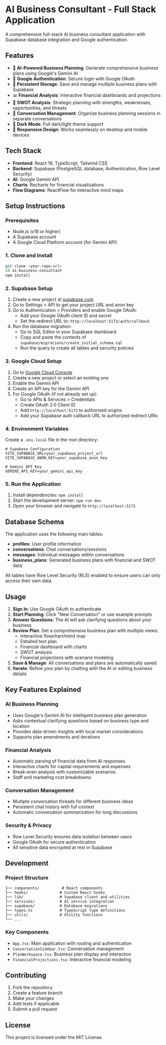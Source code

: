 # AI Business Consultant - Full Stack Application

A comprehensive full-stack AI business consultant application with Supabase database integration and Google authentication.

## Features

- 🤖 **AI-Powered Business Planning**: Generate comprehensive business plans using Google's Gemini AI
- 🔐 **Google Authentication**: Secure login with Google OAuth
- 💾 **Persistent Storage**: Save and manage multiple business plans with Supabase
- 📊 **Financial Analysis**: Interactive financial dashboards and projections
- 🎯 **SWOT Analysis**: Strategic planning with strengths, weaknesses, opportunities, and threats
- 💬 **Conversation Management**: Organize business planning sessions in separate conversations
- 🌙 **Dark Mode**: Full dark/light theme support
- 📱 **Responsive Design**: Works seamlessly on desktop and mobile devices

## Tech Stack

- **Frontend**: React 19, TypeScript, Tailwind CSS
- **Backend**: Supabase (PostgreSQL database, Authentication, Row Level Security)
- **AI**: Google Gemini API
- **Charts**: Recharts for financial visualizations
- **Flow Diagrams**: ReactFlow for interactive mind maps

## Setup Instructions

### Prerequisites
- Node.js (v18 or higher)
- A Supabase account
- A Google Cloud Platform account (for Gemini API)

### 1. Clone and Install

```bash
git clone <your-repo-url>
cd ai-business-consultant
npm install
```

### 2. Supabase Setup

1. Create a new project at [supabase.com](https://supabase.com)
2. Go to Settings > API to get your project URL and anon key
3. Go to Authentication > Providers and enable Google OAuth:
   - Add your Google OAuth client ID and secret
   - Set the redirect URL to: `http://localhost:5173/auth/callback`
4. Run the database migration:
   - Go to SQL Editor in your Supabase dashboard
   - Copy and paste the contents of `supabase/migrations/create_initial_schema.sql`
   - Run the query to create all tables and security policies

### 3. Google Cloud Setup

1. Go to [Google Cloud Console](https://console.cloud.google.com)
2. Create a new project or select an existing one
3. Enable the Gemini API
4. Create an API key for the Gemini API
5. For Google OAuth (if not already set up):
   - Go to APIs & Services > Credentials
   - Create OAuth 2.0 Client ID
   - Add `http://localhost:5173` to authorized origins
   - Add your Supabase auth callback URL to authorized redirect URIs

### 4. Environment Variables

Create a `.env.local` file in the root directory:

```env
# Supabase Configuration
VITE_SUPABASE_URL=your_supabase_project_url
VITE_SUPABASE_ANON_KEY=your_supabase_anon_key

# Gemini API Key
GEMINI_API_KEY=your_gemini_api_key
```

### 5. Run the Application

1. Install dependencies:
   `npm install`
2. Start the development server:
   `npm run dev`
3. Open your browser and navigate to `http://localhost:5173`

## Database Schema

The application uses the following main tables:

- **profiles**: User profile information
- **conversations**: Chat conversations/sessions
- **messages**: Individual messages within conversations
- **business_plans**: Generated business plans with financial and SWOT data

All tables have Row Level Security (RLS) enabled to ensure users can only access their own data.

## Usage

1. **Sign In**: Use Google OAuth to authenticate
2. **Start Planning**: Click "New Conversation" or use example prompts
3. **Answer Questions**: The AI will ask clarifying questions about your business
4. **Review Plan**: Get a comprehensive business plan with multiple views:
   - Interactive flowchart/mind map
   - Detailed text plan
   - Financial dashboard with charts
   - SWOT analysis
   - Financial projections with scenario modeling
5. **Save & Manage**: All conversations and plans are automatically saved
6. **Iterate**: Refine your plan by chatting with the AI or editing business details

## Key Features Explained

### AI Business Planning
- Uses Google's Gemini AI for intelligent business plan generation
- Asks contextual clarifying questions based on business type and location
- Provides data-driven insights with local market considerations
- Supports plan amendments and iterations

### Financial Analysis
- Automatic parsing of financial data from AI responses
- Interactive charts for capital requirements and expenses
- Break-even analysis with customizable scenarios
- Staff and marketing cost breakdowns

### Conversation Management
- Multiple conversation threads for different business ideas
- Persistent chat history with full context
- Automatic conversation summarization for long discussions

### Security & Privacy
- Row Level Security ensures data isolation between users
- Google OAuth for secure authentication
- All sensitive data encrypted at rest in Supabase

## Development

### Project Structure
```
├── components/          # React components
├── hooks/              # Custom React hooks
├── lib/                # Supabase client and utilities
├── services/           # AI service integration
├── supabase/           # Database migrations
├── types.ts            # TypeScript type definitions
├── utils/              # Utility functions
└── ...
```

### Key Components
- `App.tsx`: Main application with routing and authentication
- `ConversationSidebar.tsx`: Conversation management
- `PlanWorkspace.tsx`: Business plan display and interaction
- `FinancialProjections.tsx`: Interactive financial modeling

## Contributing

1. Fork the repository
2. Create a feature branch
3. Make your changes
4. Add tests if applicable
5. Submit a pull request

## License

This project is licensed under the MIT License.
